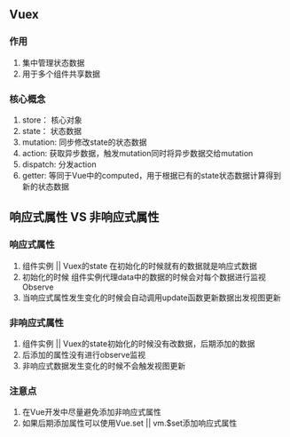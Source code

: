 ## Vuex
### 作用
1. 集中管理状态数据
2. 用于多个组件共享数据
### 核心概念
1. store： 核心对象
2. state： 状态数据
3. mutation: 同步修改state的状态数据
4. action: 获取异步数据，触发mutation同时将异步数据交给mutation
5. dispatch: 分发action
6. getter: 等同于Vue中的computed，用于根据已有的state状态数据计算得到新的状态数据

## 响应式属性 VS 非响应式属性
### 响应式属性
1. 组件实例 || Vuex的state 在初始化的时候就有的数据就是响应式数据
2. 初始化的时候 组件实例代理data中的数据的时候会对每个数据进行监视Observe
3. 当响应式属性发生变化的时候会自动调用update函数更新数据出发视图更新
### 非响应式属性
1. 组件实例 || Vuex的state初始化的时候没有改数据，后期添加的数据
2. 后添加的属性没有进行observe监视
3. 非响应式数据发生变化的时候不会触发视图更新
### 注意点
1. 在Vue开发中尽量避免添加非响应式属性
2. 如果后期添加属性可以使用Vue.set || vm.$set添加响应式属性